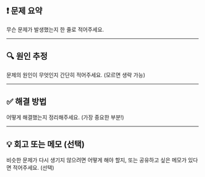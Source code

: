 ## ❗ 문제 요약  

무슨 문제가 발생했는지 한 줄로 적어주세요.

---

## 🔍 원인 추정  

문제의 원인이 무엇인지 간단히 적어주세요. (모르면 생략 가능)

---

## ✅ 해결 방법  

어떻게 해결했는지 정리해주세요. (가장 중요한 부분!)

---

## 💡 회고 또는 메모  (선택)  

비슷한 문제가 다시 생기지 않으려면 어떻게 해야 할지, 또는 공유하고 싶은 메모가 있다면 적어주세요. (선택)
